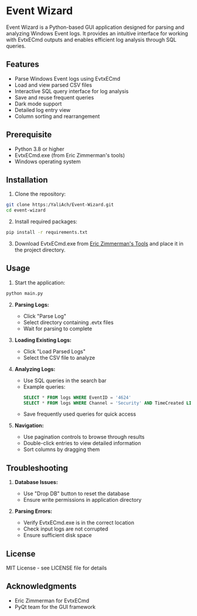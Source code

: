 # Event Wizard 

Event Wizard is a Python-based GUI application designed for parsing and analyzing Windows Event logs. It provides an intuitive interface for working with EvtxECmd outputs and enables efficient log analysis through SQL queries.

## Features 

- Parse Windows Event logs using EvtxECmd
- Load and view parsed CSV files
- Interactive SQL query interface for log analysis
- Save and reuse frequent queries
- Dark mode support
- Detailed log entry view
- Column sorting and rearrangement

## Prerequisite

- Python 3.8 or higher
- EvtxECmd.exe (from Eric Zimmerman's tools)
- Windows operating system

## Installation

1. Clone the repository:
```bash
git clone https:/YaliAch/Event-Wizard.git
cd event-wizard
```

2. Install required packages:
```bash
pip install -r requirements.txt
```

3. Download EvtxECmd.exe from [Eric Zimmerman's Tools](https://ericzimmerman.github.io/#!index.md) and place it in the project directory.

## Usage

1. Start the application:
```bash
python main.py
```

2. **Parsing Logs:**
   - Click "Parse Log"
   - Select directory containing .evtx files
   - Wait for parsing to complete

3. **Loading Existing Logs:**
   - Click "Load Parsed Logs"
   - Select the CSV file to analyze

4. **Analyzing Logs:**
   - Use SQL queries in the search bar
   - Example queries:
     ```sql
     SELECT * FROM logs WHERE EventID = '4624'
     SELECT * FROM logs WHERE Channel = 'Security' AND TimeCreated LIKE '2024-01%'
     ```
   - Save frequently used queries for quick access

5. **Navigation:**
   - Use pagination controls to browse through results
   - Double-click entries to view detailed information
   - Sort columns by dragging them


## Troubleshooting

1. **Database Issues:**
   - Use "Drop DB" button to reset the database
   - Ensure write permissions in application directory

2. **Parsing Errors:**
   - Verify EvtxECmd.exe is in the correct location
   - Check input logs are not corrupted
   - Ensure sufficient disk space


## License

MIT License - see LICENSE file for details

## Acknowledgments 

- Eric Zimmerman for EvtxECmd
- PyQt team for the GUI framework

